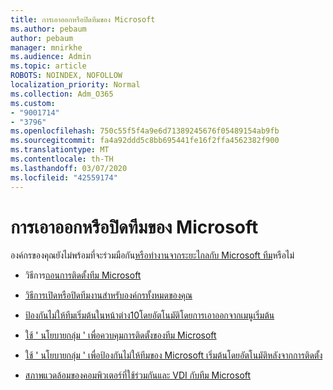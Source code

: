 ```yaml
---
title: การเอาออกหรือปิดทีมของ Microsoft
ms.author: pebaum
author: pebaum
manager: mnirkhe
ms.audience: Admin
ms.topic: article
ROBOTS: NOINDEX, NOFOLLOW
localization_priority: Normal
ms.collection: Adm_O365
ms.custom:
- "9001714"
- "3796"
ms.openlocfilehash: 750c55f5f4a9e6d71389245676f05489154ab9fb
ms.sourcegitcommit: fa4a92ddd5c8bb695441fe16f2ffa4562382f900
ms.translationtype: MT
ms.contentlocale: th-TH
ms.lasthandoff: 03/07/2020
ms.locfileid: "42559174"
---
```

# <a name="remove-or-turn-off-microsoft-teams"></a>การเอาออกหรือปิดทีมของ Microsoft

องค์กรของคุณยังไม่พร้อมที่จะร่วมมือกัน[หรือทำงานจากระยะไกลกับ Microsoft ทีม](https://products.office.com/microsoft-teams/group-chat-software?&OCID=AID2000955_SEM_WiLWtgAAAKcGoHNG:20200305184100:s&msclkid=cbe12a5675e41135662d7437325dbd9a&ef_id=WiLWtgAAAKcGoHNG:20200305184100:s)หรือไม่

- วิธีการ[ถอนการติดตั้งทีม Microsoft](https://support.office.com/article/Uninstall-Microsoft-Teams-3b159754-3c26-4952-abe7-57d27f5f4c81)

- [วิธีการเปิดหรือปิดทีมงานสำหรับองค์กรทั้งหมดของคุณ](https://docs.microsoft.com/MicrosoftTeams/office-365-set-up)

- [ป้องกันไม่ให้ทีมเริ่มต้นในหน้าต่าง10โดยอัตโนมัติโดยการเอาออกจากเมนูเริ่มต้น](https://support.microsoft.com/help/4026268/windows-10-change-startup-apps)

- [ใช้ ' นโยบายกลุ่ม ' เพื่อควบคุมการติดตั้งของทีม Microsoft](https://docs.microsoft.com/deployoffice/teams-install#use-group-policy-to-control-the-installation-of-microsoft-teams)

- [ใช้ ' นโยบายกลุ่ม ' เพื่อป้องกันไม่ให้ทีมของ Microsoft เริ่มต้นโดยอัตโนมัติหลังจากการติดตั้ง](https://docs.microsoft.com/deployoffice/teams-install#use-group-policy-to-prevent-microsoft-teams-from-starting-automatically-after-installation)

- [สภาพแวดล้อมของคอมพิวเตอร์ที่ใช้ร่วมกันและ VDI กับทีม Microsoft](https://docs.microsoft.com/deployoffice/teams-install#shared-computer-and-vdi-environments-with-microsoft-teams)
